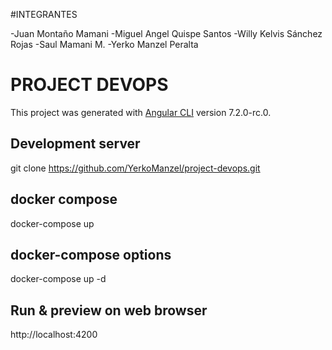 #INTEGRANTES

-Juan Montaño Mamani
-Miguel Angel Quispe Santos
-Willy Kelvis Sánchez Rojas
-Saul Mamani M.
-Yerko Manzel Peralta

# PROJECT DEVOPS

This project was generated with [Angular CLI](https://github.com/angular/angular-cli) version 7.2.0-rc.0.

## Development server
git clone https://github.com/YerkoManzel/project-devops.git

## docker compose 
docker-compose up

## docker-compose options
docker-compose up -d

## Run & preview on web browser
http://localhost:4200
